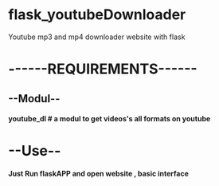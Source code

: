 # flask_youtubeDownloader
 Youtube mp3 and mp4 downloader website with flask


<h1>------REQUIREMENTS------</h1>
<h2>--Modul-- <h4>youtube_dl # a modul to get videos's all formats on youtube </h4></h2>
<h1>--Use--</1>
<h4>Just Run flaskAPP and open website , basic interface</h4>

